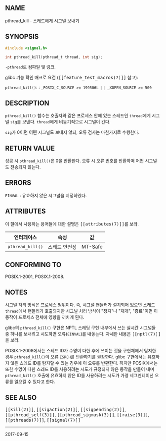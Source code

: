 ## NAME

pthread_kill - 스레드에게 시그널 보내기

## SYNOPSIS

```c
#include <signal.h>

int pthread_kill(pthread_t thread, int sig);
```

`-pthread`로 컴파일 및 링크.

glibc 기능 확인 매크로 요건 (<tt>[[feature_test_macros(7)]]</tt> 참고):

`pthread_kill()`:
:   `_POSIX_C_SOURCE >= 199506L || _XOPEN_SOURCE >= 500`

## DESCRIPTION

`pthread_kill()` 함수는 호출자와 같은 프로세스 안에 있는 스레드인 `thread`에게 시그널 `sig`를 보낸다. `thread`에게 비동기적으로 시그널이 간다.

`sig`가 0이면 어떤 시그널도 보내지 않되, 오류 검사는 마찬가지로 수행한다.

## RETURN VALUE

성공 시 `pthread_kill()`은 0을 반환한다. 오류 시 오류 번호를 반환하며 어떤 시그널도 전송되지 않는다.

## ERRORS

`EINVAL`
:   유효하지 않은 시그널을 지정하였다.

## ATTRIBUTES

이 절에서 사용하는 용어들에 대한 설명은 <tt>[[attributes(7)]]</tt>를 보라.

| 인터페이스 | 속성 | 값 |
| --- | --- | --- |
| `pthread_kill()` | 스레드 안전성 | MT-Safe |

## CONFORMING TO

POSIX.1-2001, POSIX.1-2008.

## NOTES

시그널 처리 방식은 프로세스 범위이다. 즉, 시그널 핸들러가 설치되어 있으면 스레드 `thread`에서 핸들러가 호출되지만 시그널 처리 방식이 "정지"나 "재개", "종료"이면 이 동작이 프로세스 전체에 영향을 끼치게 된다.

glibc의 `pthread_kill()` 구현은 NPTL 스레딩 구현 내부에서 쓰는 실시간 시그널들 중 하나를 보내려고 시도하면 오류(`EINVAL`)를 내놓는다. 자세한 내용은 <tt>[[nptl(7)]]</tt>을 보라.

POSIX.1-2008에서는 스레드 ID가 수명이 다한 후에 쓰이는 것을 구현체에서 탐지한 경우 `pthread_kill()`이 오류 `ESRCH`를 반환하기를 권장한다. glibc 구현에서는 유효하지 않은 스레드 ID를 탐지할 수 있는 경우에 이 오류를 반환한다. 하지만 POSIX에서는 또한 수명이 다한 스레드 ID를 사용하려는 시도가 규정되지 않은 동작을 만들어 내며 `pthread_kill()` 호출에 유효하지 않은 ID를 사용하려는 시도가 가령 세그멘테이션 오류를 일으킬 수 있다고 한다.

## SEE ALSO

<tt>[[kill(2)]]</tt>, <tt>[[sigaction(2)]]</tt>, <tt>[[sigpending(2)]]</tt>, <tt>[[pthread_self(3)]]</tt>, <tt>[[pthread_sigmask(3)]]</tt>, <tt>[[raise(3)]]</tt>, <tt>[[pthreads(7)]]</tt>, <tt>[[signal(7)]]</tt>

----

2017-09-15

